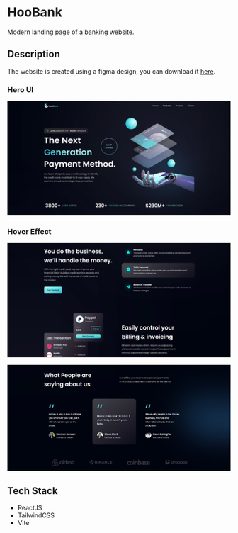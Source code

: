 # HooBank
Modern landing page of a banking website.

## Description
The website is created using a figma design, you can download it [here](https://www.figma.com/file/bUGIPys15E78w9bs1l4tgS/HooBank?node-id=310%3A485).

### Hero UI
![Hero Section](./assets/Screenshot%202023-02-10%20010940.png)

### Hover Effect
![Hover](./assets/Screenshot%202023-02-10%20011121.png)

![Hover](./assets/Screenshot%202023-02-10%20011232.png)


## Tech Stack
- ReactJS
- TailwindCSS
- Vite